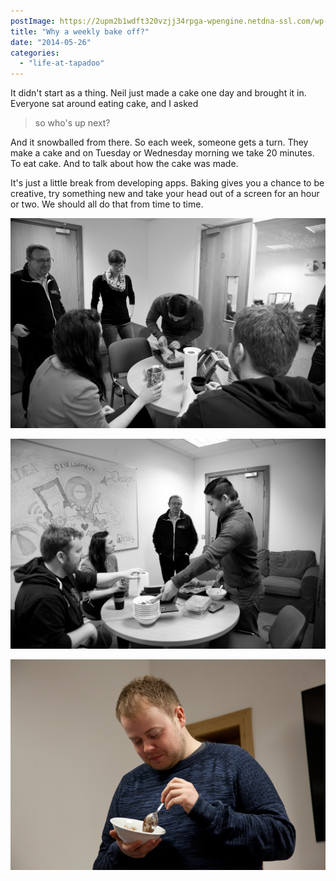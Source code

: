 ```yaml
---
postImage: https://2upm2b1wdft320vzjj34rpga-wpengine.netdna-ssl.com/wp-content/uploads/2014/05/Cake-5.png.webp
title: "Why a weekly bake off?"
date: "2014-05-26"
categories: 
  - "life-at-tapadoo"
---
```


It didn't start as a thing. Neil just made a cake one day and brought it in. Everyone sat around eating cake, and I asked

> so who's up next?

And it snowballed from there. So each week, someone gets a turn. They make a cake and on Tuesday or Wednesday morning we take 20 minutes. To eat cake. And to talk about how the cake was made.

It's just a little break from developing apps. Baking gives you a chance to be creative, try something new and take your head out of a screen for an hour or two. We should all do that from time to time.

[![Cake-12](images/Cake-12.png)](https://tapadoo.wpengine.com/wp-content/uploads/2014/05/Cake-12.png)

[![Cake-11](images/Cake-11.png)](https://tapadoo.wpengine.com/wp-content/uploads/2014/05/Cake-11.png)

[![Cake-20](images/Cake-20.png)](https://tapadoo.wpengine.com/wp-content/uploads/2014/05/Cake-20.png)
